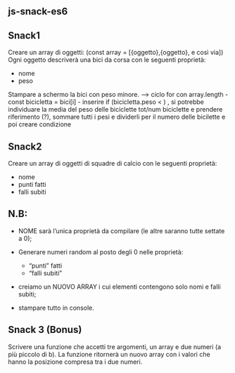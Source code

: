 ##  js-snack-es6

## Snack1
Creare un array di oggetti: (const array = [{oggetto},{oggetto}, e così via])
Ogni oggetto descriverà una bici da corsa con le seguenti proprietà:

- nome
- peso

Stampare a schermo la bici con peso minore.  --> ciclo for con array.length - const bicicletta = bici[i] - inserire if (bicicletta.peso < ) , si potrebbe individuare la media del peso delle biciclette tot/num biciclette e prendere riferimento  (?), sommare tutti i pesi e dividerli per il numero delle bicilette e poi creare condizione


## Snack2
Creare un array di oggetti di squadre di calcio con le seguenti proprietà:

- nome
- punti fatti
- falli subiti

## N.B:

 - NOME sarà l’unica proprietà da compilare (le altre saranno tutte settate a 0);

 - Generare numeri random al posto degli 0 nelle proprietà:
    -  “punti” fatti 
    -  “falli subiti”

 - creiamo un NUOVO ARRAY i cui elementi contengono solo nomi e falli subiti;
 - stampare tutto in console.


## Snack 3 (Bonus)
Scrivere una funzione che accetti tre argomenti, un array e due numeri (a più piccolo di b).
La funzione ritornerà un nuovo array con i valori che hanno la posizione compresa tra i due numeri.